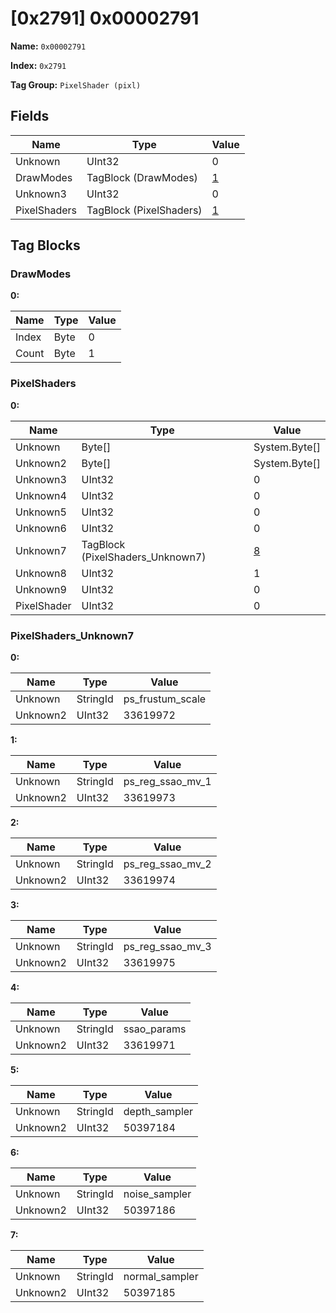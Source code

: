 # [0x2791] 0x00002791

**Name:** ```0x00002791```

**Index:** ```0x2791```

**Tag Group:** ```PixelShader (pixl)```

## Fields

Name	| Type	| Value
---	|---	|---	|
Unknown	|UInt32	|0
DrawModes	|TagBlock (DrawModes)	|[1](#drawmodes)
Unknown3	|UInt32	|0
PixelShaders	|TagBlock (PixelShaders)	|[1](#pixelshaders)


## Tag Blocks

### DrawModes

**0:**

Name	| Type	| Value
---	|---	|---	|
Index	|Byte	|0
Count	|Byte	|1


### PixelShaders

**0:**

Name	| Type	| Value
---	|---	|---	|
Unknown	|Byte[]	|System.Byte[]
Unknown2	|Byte[]	|System.Byte[]
Unknown3	|UInt32	|0
Unknown4	|UInt32	|0
Unknown5	|UInt32	|0
Unknown6	|UInt32	|0
Unknown7	|TagBlock (PixelShaders_Unknown7)	|[8](#pixelshaders_unknown7)
Unknown8	|UInt32	|1
Unknown9	|UInt32	|0
PixelShader	|UInt32	|0


### PixelShaders_Unknown7

**0:**

Name	| Type	| Value
---	|---	|---	|
Unknown	|StringId	|ps_frustum_scale
Unknown2	|UInt32	|33619972


**1:**

Name	| Type	| Value
---	|---	|---	|
Unknown	|StringId	|ps_reg_ssao_mv_1
Unknown2	|UInt32	|33619973


**2:**

Name	| Type	| Value
---	|---	|---	|
Unknown	|StringId	|ps_reg_ssao_mv_2
Unknown2	|UInt32	|33619974


**3:**

Name	| Type	| Value
---	|---	|---	|
Unknown	|StringId	|ps_reg_ssao_mv_3
Unknown2	|UInt32	|33619975


**4:**

Name	| Type	| Value
---	|---	|---	|
Unknown	|StringId	|ssao_params
Unknown2	|UInt32	|33619971


**5:**

Name	| Type	| Value
---	|---	|---	|
Unknown	|StringId	|depth_sampler
Unknown2	|UInt32	|50397184


**6:**

Name	| Type	| Value
---	|---	|---	|
Unknown	|StringId	|noise_sampler
Unknown2	|UInt32	|50397186


**7:**

Name	| Type	| Value
---	|---	|---	|
Unknown	|StringId	|normal_sampler
Unknown2	|UInt32	|50397185


